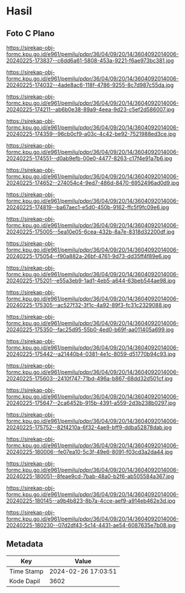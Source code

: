 # Hasil

## Foto C Plano

https://sirekap-obj-formc.kpu.go.id/e961/pemilu/pdpr/36/04/09/20/14/3604092014006-20240225-173837--c6dd6a61-5808-453a-9221-f6ae973bc381.jpg

https://sirekap-obj-formc.kpu.go.id/e961/pemilu/pdpr/36/04/09/20/14/3604092014006-20240225-174032--4ade8ac6-118f-4786-9255-8c7d987c55da.jpg

https://sirekap-obj-formc.kpu.go.id/e961/pemilu/pdpr/36/04/09/20/14/3604092014006-20240225-174211--ab6b0e38-89a9-4eea-9d23-c5ef2d586007.jpg

https://sirekap-obj-formc.kpu.go.id/e961/pemilu/pdpr/36/04/09/20/14/3604092014006-20240225-174359--96cb0cf9-a03c-4c42-be92-7521988ed3ce.jpg

https://sirekap-obj-formc.kpu.go.id/e961/pemilu/pdpr/36/04/09/20/14/3604092014006-20240225-174551--d0ab9efb-00e0-4477-8263-c17f4e91a7b6.jpg

https://sirekap-obj-formc.kpu.go.id/e961/pemilu/pdpr/36/04/09/20/14/3604092014006-20240225-174652--274054c4-9ed7-486d-8470-6952496ad0d9.jpg

https://sirekap-obj-formc.kpu.go.id/e961/pemilu/pdpr/36/04/09/20/14/3604092014006-20240225-174819--ba67aec1-e5d0-450b-9162-ffc5f9fc09e6.jpg

https://sirekap-obj-formc.kpu.go.id/e961/pemilu/pdpr/36/04/09/20/14/3604092014006-20240225-175005--5ea10e05-6cea-432b-8a7e-8318d32200df.jpg

https://sirekap-obj-formc.kpu.go.id/e961/pemilu/pdpr/36/04/09/20/14/3604092014006-20240225-175054--f90a882a-26bf-4761-9d73-dd35ff4f89e6.jpg

https://sirekap-obj-formc.kpu.go.id/e961/pemilu/pdpr/36/04/09/20/14/3604092014006-20240225-175201--e55a3eb9-1ad1-4eb5-a644-63beb544ae98.jpg

https://sirekap-obj-formc.kpu.go.id/e961/pemilu/pdpr/36/04/09/20/14/3604092014006-20240225-175305--ac527f32-3f1c-4a92-89f3-fc31c2329088.jpg

https://sirekap-obj-formc.kpu.go.id/e961/pemilu/pdpr/36/04/09/20/14/3604092014006-20240225-175350--fac25d95-55b0-4ed0-b69f-aa011405a699.jpg

https://sirekap-obj-formc.kpu.go.id/e961/pemilu/pdpr/36/04/09/20/14/3604092014006-20240225-175442--a21440b4-0381-4e1c-8059-d51770b94c93.jpg

https://sirekap-obj-formc.kpu.go.id/e961/pemilu/pdpr/36/04/09/20/14/3604092014006-20240225-175603--2410f747-71bd-496a-b867-68dd32d501cf.jpg

https://sirekap-obj-formc.kpu.go.id/e961/pemilu/pdpr/36/04/09/20/14/3604092014006-20240225-175647--2ca6452b-915b-4391-a559-2d3b238b0297.jpg

https://sirekap-obj-formc.kpu.go.id/e961/pemilu/pdpr/36/04/09/20/14/3604092014006-20240225-175752--82f4210a-6f32-4ae9-bff9-ddba52878dab.jpg

https://sirekap-obj-formc.kpu.go.id/e961/pemilu/pdpr/36/04/09/20/14/3604092014006-20240225-180006--fe07ea10-5c3f-49e6-8091-f03cd3a2da44.jpg

https://sirekap-obj-formc.kpu.go.id/e961/pemilu/pdpr/36/04/09/20/14/3604092014006-20240225-180051--8feae9cd-7bab-48a0-b2f6-ab505584a367.jpg

https://sirekap-obj-formc.kpu.go.id/e961/pemilu/pdpr/36/04/09/20/14/3604092014006-20240225-180145--a9b4b823-8b7a-4cce-aef9-a914eb462e3d.jpg

https://sirekap-obj-formc.kpu.go.id/e961/pemilu/pdpr/36/04/09/20/14/3604092014006-20240225-180230--07d2df43-5c14-4431-ae54-6087635e7b08.jpg


## Metadata

| Key        | Value               |
| ---------- | ------------------- |
| Time Stamp | 2024-02-26 17:03:51 |
| Kode Dapil | 3602                |



